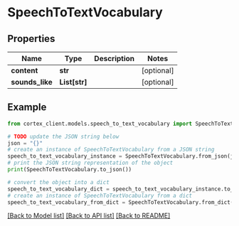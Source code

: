 # SpeechToTextVocabulary


## Properties

Name | Type | Description | Notes
------------ | ------------- | ------------- | -------------
**content** | **str** |  | [optional] 
**sounds_like** | **List[str]** |  | [optional] 

## Example

```python
from cortex_client.models.speech_to_text_vocabulary import SpeechToTextVocabulary

# TODO update the JSON string below
json = "{}"
# create an instance of SpeechToTextVocabulary from a JSON string
speech_to_text_vocabulary_instance = SpeechToTextVocabulary.from_json(json)
# print the JSON string representation of the object
print(SpeechToTextVocabulary.to_json())

# convert the object into a dict
speech_to_text_vocabulary_dict = speech_to_text_vocabulary_instance.to_dict()
# create an instance of SpeechToTextVocabulary from a dict
speech_to_text_vocabulary_from_dict = SpeechToTextVocabulary.from_dict(speech_to_text_vocabulary_dict)
```
[[Back to Model list]](../README.md#documentation-for-models) [[Back to API list]](../README.md#documentation-for-api-endpoints) [[Back to README]](../README.md)


